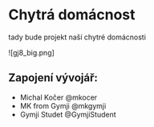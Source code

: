 # Chytrá domácnost

tady bude projekt naší chytré domácnosti

![gj8_big.png]

## Zapojení vývojář:
- Michal Kočer @mkocer
- MK from Gymji @mkgymji
- Gymji Studet @GymjiStudent
